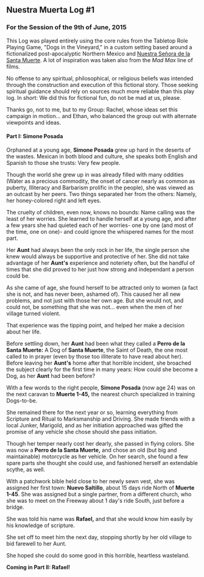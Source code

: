 ## Nuestra Muerta Log #1 ##

### For the Session of the 9th of June, 2015 ###

<div class="small box">

<p> This Log was played entirely using the core rules from the
Tabletop Role Playing Game, "Dogs in the Vineyard," in a custom
setting based around a fictionalized post-apocalyptic Northern Mexico
and <a href="http://en.wikipedia.org/wiki/Santa_Muerte">Nuestra Señora
de la Santa Muerte</a>. A lot of inspiration was taken also from the
<em>Mad Max</em> line of films.</p>

<p>No offense to any spiritual, philosophical, or religious beliefs
was intended through the construction and execution of this fictional
story. Those seeking spiritual guidance should rely on sources much
more reliable than this play log. In short: We did this for fictional
fun, do not be mad at us, please. </p>

<p> Thanks go, not to me, but to my Group: Rachel, whose ideas set
this campaign in motion... and Ethan, who balanced the group out with
alternate viewpoints and ideas.</p>

</div>

#### Part I: Simone Posada ####

Orphaned at a young age, __Simone Posada__ grew up hard in the deserts
of the wastes. Mexican in both blood and culture, she speaks both
English and Spanish to those she trusts: Very few people.

Though the world she grew up in was already filled with many oddities
(Water as a precious commodity, the onset of cancer nearly as common
as puberty, Illiteracy and Barbarism prolific in the people), she was
viewed as an outcast by her peers. Two things separated her from the
others: Namely, her honey-colored right and left eyes.

The cruelty of children, even now, knows no bounds: Name calling was
the least of her worries. She learned to handle herself at a young
age, and after a few years she had quieted each of her worries- one by
one (and most of the time, one on one)- and could ignore the whispered
names for the most part.

Her __Aunt__ had always been the only rock in her life, the single person
she knew would always be supportive and protective of her. She did not
take advantage of her __Aunt's__ experience and noteriety often, but the
handful of times that she did proved to her just how strong and
independant a person could be.

As she came of age, she found herself to be attracted only to women (a
fact she is not, and has never been, ashamed of). This caused her all
new problems, and not just with those her own age. But she would not,
and could not, be something that she was not... even when the men of
her village turned violent.

That experience was the tipping point, and helped her make a decision
about her life.

Before settling down, her __Aunt__ had been what they called a __Perro de
la Santa Muerte:__ A Dog of __Santa Muerte__, the Saint of Death, the one
most called to in prayer (even by those too illiterate to have read
about her). Before leaving her __Aunt's__ home after that horrible
incident, she broached the subject clearly for the first time in many
years: How could she become a Dog, as her __Aunt__ had been before?

With a few words to the right people, __Simone Posada__ (now age 24) was
on the next caravan to __Muerte 1-45,__ the nearest church specialized
in training Dogs-to-be.

She remained there for the next year or so, learning everything from
Scripture and Ritual to Marksmanship and Driving. She made friends
with a local Junker, Marigold, and as her initiation approached was
gifted the promise of any vehicle she chose should she pass
initiation.

Though her temper nearly cost her dearly, she passed in flying
colors. She was now a __Perro de la Santa Muerte,__ and chose an old
(but big and maintainable) motorcycle as her vehicle. On her search,
she found a few spare parts she thought she could use, and fashioned
herself an extendable scythe, as well.

With a patchwork bible held close to her newly sewn vest, she was
assigned her first town: __Nuevo Saltillo__, about 15 days ride North of
__Muerte 1-45__. She was assigned but a single partner, from a different
church, who she was to meet on the Freeway about 1 day's ride South,
just before a bridge.

She was told his name was __Rafael,__ and that she would know him easily
by his knowledge of scripture.

She set off to meet him the next day, stopping shortly by her old
village to bid farewell to her Aunt.

She hoped she could do some good in this horrible, heartless
wasteland.

__Coming in Part II: Rafael!__ 
